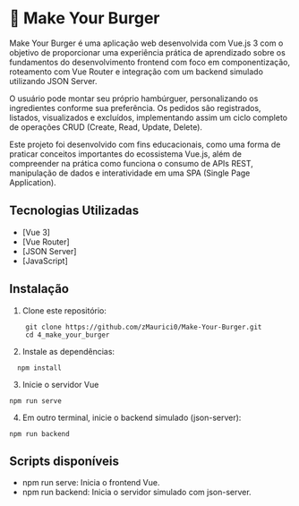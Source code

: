 # 🍔 Make Your Burger

Make Your Burger é uma aplicação web desenvolvida com Vue.js 3 com o objetivo de proporcionar uma experiência prática de aprendizado sobre os fundamentos do desenvolvimento frontend com foco em componentização, roteamento com Vue Router e integração com um backend simulado utilizando JSON Server.

O usuário pode montar seu próprio hambúrguer, personalizando os ingredientes conforme sua preferência. Os pedidos são registrados, listados, visualizados e excluídos, implementando assim um ciclo completo de operações CRUD (Create, Read, Update, Delete).

Este projeto foi desenvolvido com fins educacionais, como uma forma de praticar conceitos importantes do ecossistema Vue.js, além de compreender na prática como funciona o consumo de APIs REST, manipulação de dados e interatividade em uma SPA (Single Page Application).


## Tecnologias Utilizadas

- [Vue 3]
- [Vue Router]
- [JSON Server]
- [JavaScript]

## Instalação

1. Clone este repositório:
```
    git clone https://github.com/zMaurici0/Make-Your-Burger.git
    cd 4_make_your_burger
```
   
2. Instale as dependências:
```
  npm install
```
3. Inicie o servidor Vue
```
npm run serve
```
4. Em outro terminal, inicie o backend simulado (json-server):
```
npm run backend
```

## Scripts disponíveis

- npm run serve: Inicia o frontend Vue. 
- npm run backend: Inicia o servidor simulado com json-server.



